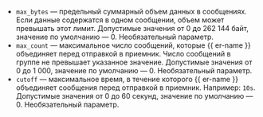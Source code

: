 * `max_bytes` — предельный суммарный объем данных в сообщениях. Если данные содержатся в одном сообщении, объем может превышать этот лимит. Допустимые значения от 0 до 262 144 байт, значение по умолчанию — 0. Необязательный параметр.
* `max_count` — максимальное число сообщений, которые {{ er-name }} объединяет перед отправкой в приемник. Число сообщений в группе не превышает указанное значение. Допустимые значения от 0 до 1 000, значение по умолчанию — 0. Необязательный параметр.
* `cutoff` — максимальное время, в течение которого {{ er-name }} объединяет сообщения перед отправкой в приемник. Например: `10s`. Допустимые значения от 0 до 60 секунд, значение по умолчанию — 0. Необязательный параметр.